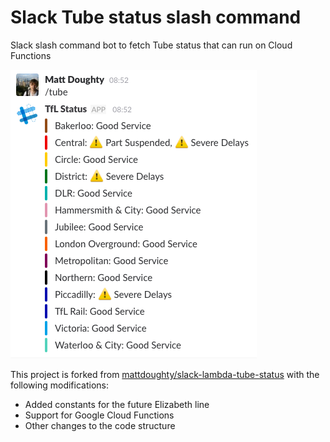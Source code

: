 # Slack Tube status slash command

Slack slash command bot to fetch Tube status that can run on Cloud Functions

![Preview image][preview]

This project is forked from [mattdoughty/slack-lambda-tube-status][upstream] with the following modifications:

* Added constants for the future Elizabeth line
* Support for Google Cloud Functions
* Other changes to the code structure

[preview]: https://raw.githubusercontent.com/liamnewmarch/slack-tube-status/master/preview.png
[upstream]: https://github.com/mattdoughty/slack-lambda-tube-status